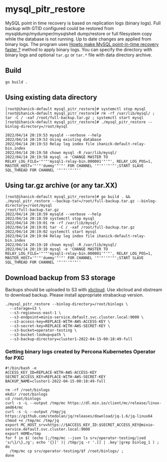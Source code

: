 # mysql_pitr_restore

MySQL point in time recovery is based on replication logs (binary logs). Full backup with GTID configured could be restored from mysqldump/mydumper/mysqlshell dump/restore or full filesystem copy while the database is not running. Up to date changes are applied from binary logs. The program uses [Howto make MySQL point-in-time recovery faster ?](https://lefred.be/content/howto-make-mysql-point-in-time-recovery-faster/) method to apply binary logs.
You can specify the directory with binary logs and optional `tar.gz` or `tar.*` file with data directory archive.

## Build

```
go build .
```

## Using existing data directory

```
[root@ihanick-default mysql_pitr_restore]# systemctl stop mysql
[root@ihanick-default mysql_pitr_restore]# rm -rf /var/lib/mysql/ ; tar -C / -xaf /root/full-backup.tar.gz ; systemctl start mysql
[root@ihanick-default mysql_pitr_restore]# ./mysql_pitr_restore --binlog-directory=/root/mysql

2022/04/14 20:19:53 mysqld --verbose --help
2022/04/14 20:19:53 Using existing database
2022/04/14 20:19:53 Relay log index file ihanick-default-relay-bin.index
2022/04/14 20:19:58 chown mysql -R /var/lib/mysql/
2022/04/14 20:19:58 mysql -e 'CHANGE MASTER TO RELAY_LOG_FILE='"'"'mysql1-relay-bin.000001'"'"', RELAY_LOG_POS=1, MASTER_HOST='"'"'dummy'"'"' FOR CHANNEL '"'"''"'"';START SLAVE SQL_THREAD FOR CHANNEL '"'"''"'"''
```

## Using tar.gz archive (or any tar.XX)

```
[root@ihanick-default mysql_pitr_restore]# go build . && ./mysql_pitr_restore --backup-tar=/root/full-backup.tar.gz --binlog-directory=/root/mysql
/root/full-backup.tar.gz
2022/04/14 20:18:59 mysqld --verbose --help
2022/04/14 20:18:59 systemctl stop mysql
2022/04/14 20:19:01 rm -rf /var/lib/mysql/
2022/04/14 20:19:01 tar -C / -xaf /root/full-backup.tar.gz
2022/04/14 20:19:02 systemctl start mysql
2022/04/14 20:19:04 Relay log index file ihanick-default-relay-bin.index
2022/04/14 20:19:10 chown mysql -R /var/lib/mysql/
2022/04/14 20:19:10 mysql -e 'CHANGE MASTER TO RELAY_LOG_FILE='"'"'mysql1-relay-bin.000001'"'"', RELAY_LOG_POS=1, MASTER_HOST='"'"'dummy'"'"' FOR CHANNEL '"'"''"'"';START SLAVE SQL_THREAD FOR CHANNEL '"'"''"'"''
```

## Download backup from S3 storage

Backups should be uploaded to S3 with [xbcloud](https://www.percona.com/doc/percona-xtrabackup/LATEST/xbcloud/xbcloud.html).
Use xbcloud and xbstream to download backup. Please install appropriate xtrabackup version.

```
./mysql_pitr_restore --binlog-directory=/root/binlogs \
  --storage=s3 \
  --s3-region=us-east-1 \
  --s3-endpoint=minio-service.default.svc.cluster.local:9000 \
  --s3-access-key=REPLACE-WITH-AWS-ACCESS-KEY \
  --s3-secret-key=REPLACE-WITH-AWS-SECRET-KEY \
  --s3-bucket=operator-testing \
  --s3-bucket-lookup=path \
  --s3-backup-directory=cluster1-2022-04-15-00:18:49-full
```

### Getting binary logs created by Percona Kubernetes Operator for PXC

```
#!/bin/bash -e
ACCESS_KEY_ID=REPLACE-WITH-AWS-ACCESS-KEY
SECRET_ACCESS_KEY=REPLACE-WITH-AWS-SECRET-KEY
BACKUP_NAME=cluster1-2022-04-15-00:18:49-full

rm -rf /root/binlogs
mkdir /root/binlogs
cd /root/binlogs
curl -s -L --output /tmp/mc https://dl.min.io/client/mc/release/linux-amd64/mc
curl -s -L --output /tmp/jq https://github.com/stedolan/jq/releases/download/jq-1.6/jq-linux64
chmod +x /tmp/mc /tmp/jq
export MC_HOST_srv=https://$ACCESS_KEY_ID:$SECRET_ACCESS_KEY@minio-service.default.svc.cluster.local:9000
export HOME=/tmp
for f in $( (echo [;/tmp/mc --json ls srv/operator-testing/|sed 's/\}/\},/g'; echo '{}]' )| /tmp/jq -r '.[] | .key'|grep binlog_1 ) ; do
  /tmp/mc cp srv/operator-testing/$f /root/binlogs/ ;
done
```
